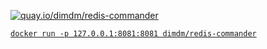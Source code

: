 [![quay.io/dimdm/redis-commander](https://quay.io/repository/dimdm/redis-commander/status "quay.io/dimdm/redis-commander")](https://quay.io/repository/dimdm/redis-commander)

[`docker run -p 127.0.0.1:8081:8081 dimdm/redis-commander`](https://hub.docker.com/r/dimdm/redis-commander/)
